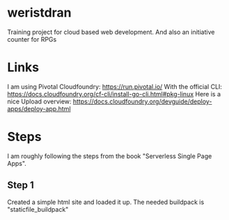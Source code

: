# weristdran
Training project for cloud based web development. And also an initiative counter for RPGs

# Links
I am using Pivotal Cloudfoundry: https://run.pivotal.io/
With the official CLI: https://docs.cloudfoundry.org/cf-cli/install-go-cli.html#pkg-linux
Here is a nice Upload overview: https://docs.cloudfoundry.org/devguide/deploy-apps/deploy-app.html

# Steps
I am roughly following the steps from the book "Serverless Single Page Apps".

## Step 1
Created a simple html site and loaded it up. The needed buildpack is "staticfile_buildpack"
